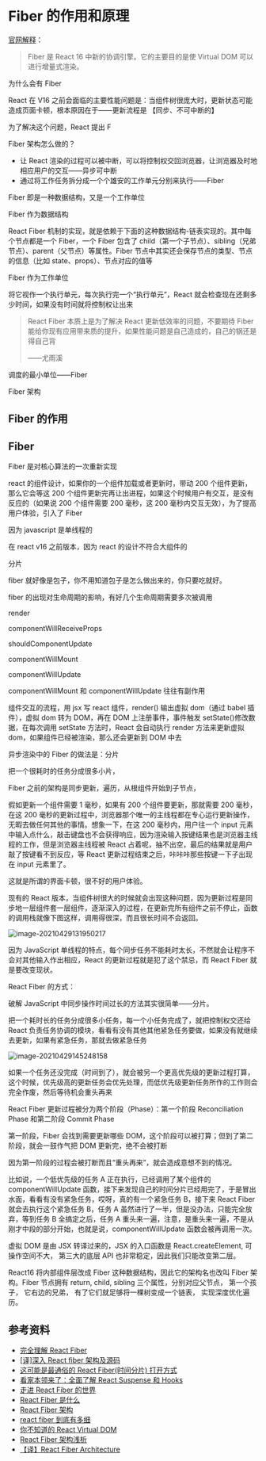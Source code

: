 # Fiber 的作用和原理

[官网解释](https://zh-hans.reactjs.org/docs/faq-internals.html)：

> Fiber 是 React 16 中新的协调引擎。它的主要目的是使 Virtual DOM 可以进行增量式渲染。

为什么会有 Fiber

React 在 V16 之前会面临的主要性能问题是：当组件树很庞大时，更新状态可能造成页面卡顿，根本原因在于——更新流程是 【同步、不可中断的】

为了解决这个问题，React 提出 F

Fiber 架构怎么做的？

-   让 React 渲染的过程可以被中断，可以将控制权交回浏览器，让浏览器及时地相应用户的交互——异步可中断
-   通过将工作任务拆分成一个个雄安的工作单元分别来执行——Fiber

Fiber 即是一种数据结构，又是一个工作单位

Fiber 作为数据结构

React Fiber 机制的实现，就是依赖于下面的这种数据结构-链表实现的。其中每个节点都是一个 Fiber，一个 Fiber 包含了 child（第一个子节点）、sibling（兄弟节点）、parent（父节点）等属性。Fiber 节点中其实还会保存节点的类型、节点的信息（比如 state、props）、节点对应的值等

Fiber 作为工作单位

将它视作一个执行单元，每次执行完一个“执行单元”，React 就会检查现在还剩多少时间，如果没有时间就将控制权让出来

> React Fiber 本质上是为了解决 React 更新低效率的问题，不要期待 Fiber 能给你现有应用带来质的提升，如果性能问题是自己造成的，自己的锅还是得自己背
>
> ——尤雨溪

调度的最小单位——Fiber

Fiber 架构

## Fiber 的作用

## Fiber

Fiber 是对核心算法的一次重新实现

react 的组件设计，如果你的一个组件加载或者更新时，带动 200 个组件更新，那么它会等这 200 个组件更新完再让出进程，如果这个时候用户有交互，是没有反应的（如果说 200 个组件需要 200 毫秒，这 200 毫秒内交互无效），为了提高用户体验，引入了 Fiber

因为 javascript 是单线程的

在 react v16 之前版本，因为 react 的设计不符合大组件的

分片

fiber 就好像是包子，你不用知道包子是怎么做出来的，你只要吃就好。

fiber 的出现对生命周期的影响，有好几个生命周期需要多次被调用

render

componentWillReceiveProps

shouldComponentUpdate

componentWillMount

componentWillUpdate

componentWillMount 和 componentWillUpdate 往往有副作用

组件交互的流程，用 jsx 写 react 组件，render() 输出虚拟 dom（通过 babel 插件），虚拟 dom 转为 DOM，再在 DOM 上注册事件，事件触发 setState()修改数据，在每次调用 setState 方法时，React 会自动执行 render 方法来更新虚拟 dom，如果组件已经被渲染，那么还会更新到 DOM 中去

异步渲染中的 Fiber 的做法是：分片

把一个很耗时的任务分成很多小片，

Fiber 之前的架构是同步更新，遍历，从根组件开始到子节点，

假如更新一个组件需要 1 毫秒，如果有 200 个组件要更新，那就需要 200 毫秒，在这 200 毫秒的更新过程中，浏览器那个唯一的主线程都在专心运行更新操作，无暇去做任何其他的事情。想象一下，在这 200 毫秒内，用户往一个 input 元素中输入点什么，敲击键盘也不会获得响应，因为渲染输入按键结果也是浏览器主线程的工作，但是浏览器主线程被 React 占着呢，抽不出空，最后的结果就是用户敲了按键看不到反应，等 React 更新过程结束之后，咔咔咔那些按键一下子出现在 input 元素里了。

这就是所谓的界面卡顿，很不好的用户体验。

现有的 React 版本，当组件树很大的时候就会出现这种问题，因为更新过程是同步地一层组件套一层组件，逐渐深入的过程，在更新完所有组件之前不停止，函数的调用栈就像下图这样，调用得很深，而且很长时间不会返回。

![image-20210429131950217](https://i.loli.net/2021/06/03/7ncbYMKSCjBkRfr.png)

因为 JavaScript 单线程的特点，每个同步任务不能耗时太长，不然就会让程序不会对其他输入作出相应，React 的更新过程就是犯了这个禁忌，而 React Fiber 就是要改变现状。

React Fiber 的方式：

破解 JavaScript 中同步操作时间过长的方法其实很简单——分片。

把一个耗时长的任务分成很多小任务，每一个小任务完成了，就把控制权交还给 React 负责任务协调的模块，看看有没有其他其他紧急任务要做，如果没有就继续去更新，如果有紧急任务，那就去做紧急任务

![image-20210429145248158](https://i.loli.net/2021/06/03/GYqmfj2AFPZURMt.png)

如果一个任务还没完成（时间到了），就会被另一个更高优先级的更新过程打算，这个时候，优先级高的更新任务会优先处理，而低优先级更新任务所作的工作则会完全作废，然后等待机会重头再来

React Fiber 更新过程被分为两个阶段（Phase）：第一个阶段 Reconciliation Phase 和第二阶段 Commit Phase

第一阶段，Fiber 会找到需要更新哪些 DOM，这个阶段可以被打算；但到了第二阶段，就会一鼓作气把 DOM 更新完，绝不会被打断

因为第一阶段的过程会被打断而且“重头再来”，就会造成意想不到的情况。

比如说，一个低优先级的任务 A 正在执行，已经调用了某个组件的 componentWillUpdate 函数，接下来发现自己的时间分片已经用完了，于是冒出水面，看看有没有紧急任务，哎呀，真的有一个紧急任务 B，接下来 React Fiber 就会去执行这个紧急任务 B，任务 A 虽然进行了一半，但是没办法，只能完全放弃，等到任务 B 全搞定之后，任务 A 重头来一遍，注意，是重头来一遍，不是从刚才中段的部分开始，也就是说，componentWillUpdate 函数会被再调用一次。

虚拟 DOM 是由 JSX 转译过来的，JSX 的入口函数是 React.createElement, 可操作空间不大， 第三大的底层 API 也非常稳定，因此我们只能改变第二层。

React16 将内部组件层改成 Fiber 这种数据结构，因此它的架构名也改叫 Fiber 架构。Fiber 节点拥有 return, child, sibling 三个属性，分别对应父节点， 第一个孩子， 它右边的兄弟， 有了它们就足够将一棵树变成一个链表， 实现深度优化遍历。

## 参考资料

-   [完全理解 React Fiber](http://www.ayqy.net/blog/dive-into-react-fiber/)
-   [[译]深入 React fiber 架构及源码](https://zhuanlan.zhihu.com/p/57346388)
-   [这可能是最通俗的 React Fiber(时间分片) 打开方式](https://juejin.cn/post/6844903975112671239)
-   [看家本领来了：全面了解 React Suspense 和 Hooks](https://mp.weixin.qq.com/s?__biz=MzA4Nzg0MDM5Nw==&mid=2247484462&idx=1&sn=5dbd034c08a993f6ff7a65d62da0b9bd&source=41#wechat_redirect)
-   [走进 React Fiber 的世界](https://juejin.cn/post/6937560479795511303)
-   [React Fiber 是什么](https://zhuanlan.zhihu.com/p/26027085)
-   [React Fiber 架构](https://zhuanlan.zhihu.com/p/37095662)
-   [react fiber 到底有多细](https://mp.weixin.qq.com/s/gz7_StDD151Qnt-ziSfmSw)
-   [你不知道的 React Virtual DOM](https://juejin.cn/post/6985058301184737287#heading-6)
-   [React Fiber 架构浅析](https://juejin.cn/post/7005880269827735566)
-   [【译】React Fiber Architecture](https://juejin.cn/post/6844903750658686983)

